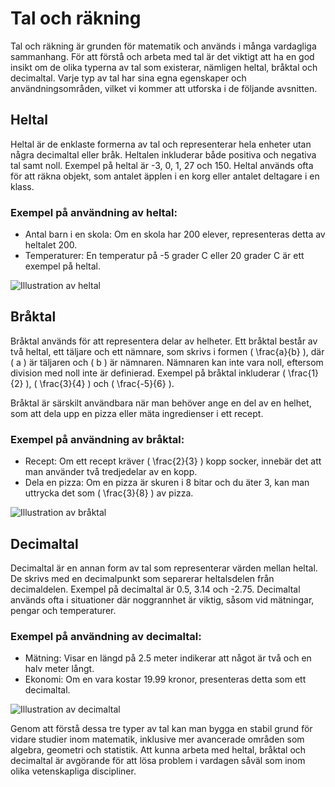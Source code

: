 # Tal och räkning

Tal och räkning är grunden för matematik och används i många vardagliga sammanhang. För att förstå och arbeta med tal är det viktigt att ha en god insikt om de olika typerna av tal som existerar, nämligen heltal, bråktal och decimaltal. Varje typ av tal har sina egna egenskaper och användningsområden, vilket vi kommer att utforska i de följande avsnitten.

## Heltal

Heltal är de enklaste formerna av tal och representerar hela enheter utan några decimaltal eller bråk. Heltalen inkluderar både positiva och negativa tal samt noll. Exempel på heltal är -3, 0, 1, 27 och 150. Heltal används ofta för att räkna objekt, som antalet äpplen i en korg eller antalet deltagare i en klass.

### Exempel på användning av heltal:
- Antal barn i en skola: Om en skola har 200 elever, representeras detta av heltalet 200.
- Temperaturer: En temperatur på -5 grader C eller 20 grader C är ett exempel på heltal.

![Illustration av heltal](/heltal-illustration.png)

## Bråktal

Bråktal används för att representera delar av helheter. Ett bråktal består av två heltal, ett täljare och ett nämnare, som skrivs i formen \( \frac{a}{b} \), där \( a \) är täljaren och \( b \) är nämnaren. Nämnaren kan inte vara noll, eftersom division med noll inte är definierad. Exempel på bråktal inkluderar \( \frac{1}{2} \), \( \frac{3}{4} \) och \( \frac{-5}{6} \). 

Bråktal är särskilt användbara när man behöver ange en del av en helhet, som att dela upp en pizza eller mäta ingredienser i ett recept.

### Exempel på användning av bråktal:
- Recept: Om ett recept kräver \( \frac{2}{3} \) kopp socker, innebär det att man använder två tredjedelar av en kopp.
- Dela en pizza: Om en pizza är skuren i 8 bitar och du äter 3, kan man uttrycka det som \( \frac{3}{8} \) av pizza.

![Illustration av bråktal](/braktal-illustration.png)

## Decimaltal

Decimaltal är en annan form av tal som representerar värden mellan heltal. De skrivs med en decimalpunkt som separerar heltalsdelen från decimaldelen. Exempel på decimaltal är 0.5, 3.14 och -2.75. Decimaltal används ofta i situationer där noggrannhet är viktig, såsom vid mätningar, pengar och temperaturer.

### Exempel på användning av decimaltal:
- Mätning: Visar en längd på 2.5 meter indikerar att något är två och en halv meter långt.
- Ekonomi: Om en vara kostar 19.99 kronor, presenteras detta som ett decimaltal.

![Illustration av decimaltal](/decimaltal-illustration.png)

Genom att förstå dessa tre typer av tal kan man bygga en stabil grund för vidare studier inom matematik, inklusive mer avancerade områden som algebra, geometri och statistik. Att kunna arbeta med heltal, bråktal och decimaltal är avgörande för att lösa problem i vardagen såväl som inom olika vetenskapliga discipliner.